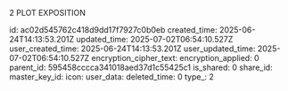 2 PLOT EXPOSITION

id: ac02d545762c418d9dd17f7927c0b0eb
created_time: 2025-06-24T14:13:53.201Z
updated_time: 2025-07-02T06:54:10.527Z
user_created_time: 2025-06-24T14:13:53.201Z
user_updated_time: 2025-07-02T06:54:10.527Z
encryption_cipher_text: 
encryption_applied: 0
parent_id: 595458cccca341018aed37d1c55425c1
is_shared: 0
share_id: 
master_key_id: 
icon: 
user_data: 
deleted_time: 0
type_: 2